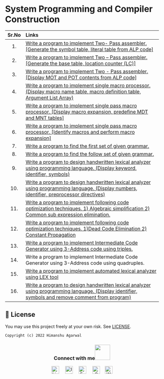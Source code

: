 # System Programming and Compiler Construction

| Sr.No | Links |
| :---: | :--- |
| 1. | [Write a program to implement Two- Pass assembler. [Generate the symbol table, literal table from ALP code]](./Two%20Pass%20Assembler/) |
| 2. | [Write a program to implement Two – Pass assembler. [Generate the base table, location counter (LC)]](./Two%20Pass%20Assembler/) |
| 3. | [Write a program to implement Two - Pass assembler. [Display MOT and POT contents from ALP code]](./Two%20Pass%20Assembler/)
| 4. | [Write a program to implement single macro processor. (Display macro name table, macro definition table, Argument List Array)](./Single%20Macro%20Processor.%20(Display%20MNT%2C%20MDT%2C%20ALA)/) |
| 5. | [Write a program to implement single pass macro processor. [Display macro expansion, predefine MDT and MNT tables]](./Single%20Macro%20Processor.%20(Display%20MNT%2C%20MDT%2C%20ALA)/) |
| 6. | [Write a program to implement single pass macro processor. [Identify macros and perform macro expansion]](./Single%20Macro%20Processor.%20(Display%20MNT%2C%20MDT%2C%20ALA)/) |
| 7. | [Write a program to find the first set of given grammar.](./First%20Set%20of%20Grammar/) |
| 8. | [Write a program to find the follow set of given grammar.](./Follow%20Set%20of%20Grammar/) |
| 9. | [Write a program to design handwritten lexical analyzer using programming  language. (Display keyword, identifier, symbols)](./Lexical%20Analyzer%20(Display%20keyword%2C%20identifier%2C%20symbols)/) |
| 10. | [Write a program to design handwritten lexical analyzer using programming  language. (Display numbers, identifier, preprocessor directives)](./Lexical%20Analyzer%20(Display%20numbers%2C%20identifier%2C%20preprocessor%20directives)/) |
| 11. | [Write a program to implement following code optimization techniques. 1) Algebraic simplification 2) Common sub expression elimination.](./Code%20Optimization%20Techniques/) |
| 12. | [Write a program to implement following code optimization techniques. 1)Dead Code Elimination 2) Constant Propagation](./Code%20Optimization%20Techniques/) |
| 13. | [Write a program to implement Intermediate Code Generator using 3-Address code using triples.](./Intermediate%20Code%20Generator%20using%203-Address%20code%20using%20triples/) |
| 14. | Write a program to implement Intermediate Code Generator using 3-Address code using quadruples. |
| 15. | [Write a program to implement automated lexical analyzer using LEX tool](./Lexical%20Analyzer%20using%20LEX%20Tool/) |
| 16. | [Write a program to design handwritten lexical analyzer using programming  language. (Display identifier, symbols and remove comment from program)](./Lexical%20Analyzer%20(Display%20identifier%2C%20symbols%20and%20remove%20comment%20from%20program)/) |


## 🪪 License

You may use this project freely at your own risk. See [LICENSE](https://choosealicense.com/licenses/mit/).

    Copyright (c) 2022 Himanshu Agarwal

<div align="center">
<h3> Connect with me<a href="https://gifyu.com/image/Zy2f"><img src="https://github.com/milaan9/milaan9/blob/main/Handshake.gif" width="50px"></a>
</h3> 
<p align="center">
    <a href="https://www.linkedin.com/in/agarwal-himanshu" target="_blank"><img alt="LinkedIn" width="25px" src="https://cdn-icons-png.flaticon.com/512/3536/3536505.png"></a> &nbsp&nbsp&nbsp
    <a href="https://www.instagram.com/_._hiimanshu_._" target="_blank"><img alt="Instagram" width="25px" src="https://cdn-icons-png.flaticon.com/512/1384/1384063.png"></a> &nbsp&nbsp&nbsp
    <a href="https://www.facebook.com/profile.php?id=100006757421091" target="_blank"><img alt="Facebook" width="25px" src="https://upload.wikimedia.org/wikipedia/commons/5/51/Facebook_f_logo_%282019%29.svg"></a> &nbsp&nbsp&nbsp
    <a href="mailto:himanshuaaagarwal2002@gmail.com" target="_blank"><img alt="Gmail" width="25px" src="https://cdn-icons-png.flaticon.com/512/5968/5968534.png"></a>&nbsp&nbsp&nbsp
    <a href="https://api.whatsapp.com/send/?phone=%2B919967432086&text&type=phone_number&app_absent=0" target="_blank"><img alt="Whatsapp" width="25px" src="https://cdn-icons-png.flaticon.com/512/5968/5968841.png"></a>
    
</p> 
